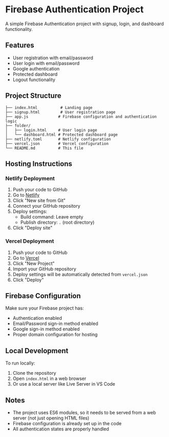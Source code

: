 # Firebase Authentication Project

A simple Firebase Authentication project with signup, login, and dashboard functionality.

## Features

- User registration with email/password
- User login with email/password
- Google authentication
- Protected dashboard
- Logout functionality

## Project Structure

```
├── index.html          # Landing page
├── signup.html         # User registration page
├── app.js             # Firebase configuration and authentication logic
├── folder/
│   ├── login.html     # User login page
│   └── dashboard.html # Protected dashboard page
├── netlify.toml       # Netlify configuration
├── vercel.json        # Vercel configuration
└── README.md          # This file
```

## Hosting Instructions

### Netlify Deployment

1. Push your code to GitHub
2. Go to [Netlify](https://netlify.com)
3. Click "New site from Git"
4. Connect your GitHub repository
5. Deploy settings:
   - Build command: Leave empty
   - Publish directory: `.` (root directory)
6. Click "Deploy site"

### Vercel Deployment

1. Push your code to GitHub
2. Go to [Vercel](https://vercel.com)
3. Click "New Project"
4. Import your GitHub repository
5. Deploy settings will be automatically detected from `vercel.json`
6. Click "Deploy"

## Firebase Configuration

Make sure your Firebase project has:
- Authentication enabled
- Email/Password sign-in method enabled
- Google sign-in method enabled
- Proper domain configuration for hosting

## Local Development

To run locally:
1. Clone the repository
2. Open `index.html` in a web browser
3. Or use a local server like Live Server in VS Code

## Notes

- The project uses ES6 modules, so it needs to be served from a web server (not just opening HTML files)
- Firebase configuration is already set up in the code
- All authentication states are properly handled 